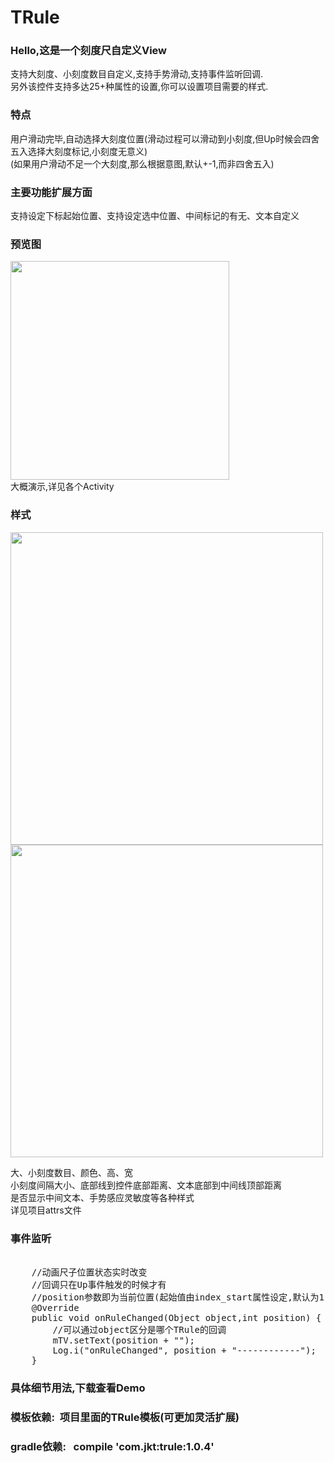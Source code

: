 # TRule
###  Hello,这是一个刻度尺自定义View
  支持大刻度、小刻度数目自定义,支持手势滑动,支持事件监听回调.</br>
  另外该控件支持多达25+种属性的设置,你可以设置项目需要的样式.</br>
###  特点
   用户滑动完毕,自动选择大刻度位置(滑动过程可以滑动到小刻度,但Up时候会四舍五入选择大刻度标记,小刻度无意义)</br>
   (如果用户滑动不足一个大刻度,那么根据意图,默认+-1,而非四舍五入)
### 主要功能扩展方面
  支持设定下标起始位置、支持设定选中位置、中间标记的有无、文本自定义   
###  预览图
  <img width="350"  src="https://github.com/HoldMyOwn/TRule/blob/master/preview/all.gif"/><br>
  大概演示,详见各个Activity</br>
  
###  样式
 
 <div>
 <img width="500"  src="https://github.com/HoldMyOwn/TRule/blob/master/preview/a.png"/>
  <img width="500"  src="https://github.com/HoldMyOwn/TRule/blob/master/preview/b.png"/>
 </div>
 
 大、小刻度数目、颜色、高、宽</br>
 小刻度间隔大小、底部线到控件底部距离、文本底部到中间线顶部距离</br>
 是否显示中间文本、手势感应灵敏度等各种样式</br>
 详见项目attrs文件</br>
 
###  事件监听
<pre>   
    //动画尺子位置状态实时改变
    //回调只在Up事件触发的时候才有
    //position参数即为当前位置(起始值由index_start属性设定,默认为1)
    @Override
    public void onRuleChanged(Object object,int position) {
        //可以通过object区分是哪个TRule的回调
        mTV.setText(position + "");
        Log.i("onRuleChanged", position + "------------");
    }
</pre>    
###   具体细节用法,下载查看Demo</br>
###   模板依赖:&nbsp;&nbsp;项目里面的TRule模板(可更加灵活扩展)</br>
###   gradle依赖:&nbsp;&nbsp;&nbsp;compile&nbsp;'com.jkt:trule:1.0.4'</br>
